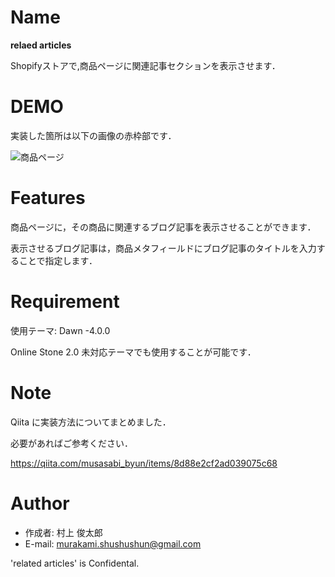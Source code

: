 # Name

**relaed articles**

Shopifyストアで,商品ページに関連記事セクションを表示させます．

# DEMO

実装した箇所は以下の画像の赤枠部です．

![商品ページ](https://user-images.githubusercontent.com/54626327/158376534-bd9cc981-5503-4473-80d6-780f84e2cafc.jpg)

# Features

商品ページに，その商品に関連するブログ記事を表示させることができます．

表示させるブログ記事は，商品メタフィールドにブログ記事のタイトルを入力することで指定します．

# Requirement
使用テーマ: Dawn -4.0.0

Online Stone 2.0 未対応テーマでも使用することが可能です．

# Note
Qiita に実装方法についてまとめました．

必要があればご参考ください．

https://qiita.com/musasabi_byun/items/8d88e2cf2ad039075c68

# Author

* 作成者: 村上 俊太郎
* E-mail: murakami.shushushun@gmail.com

'related articles' is Confidental.
